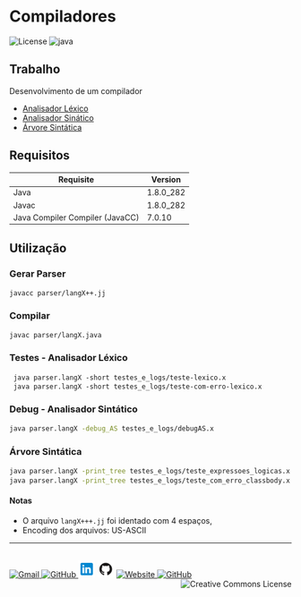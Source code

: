 # Compiladores
![License](https://img.shields.io/badge/Code%20License-MIT-blue.svg)
![java](https://img.shields.io/badge/UFSC-Compiladores-blue.svg)

## Trabalho
Desenvolvimento de um compilador
- [Analisador Léxico](trabalho_parte_01-analisador_lexico/)
- [Analisador Sinático](trabalho_parte_02-analisador_sintatico/)
- [Árvore Sintática](trabalho_parte_03-arvore_sintatica/)

## Requisitos
| Requisite                               | Version  |
|-----------------------------------------|----------|
| Java                                    | 1.8.0_282|
| Javac                                   | 1.8.0_282|
| Java Compiler Compiler (JavaCC)         | 7.0.10   |

## Utilização
### Gerar Parser 
```
javacc parser/langX++.jj
```

### Compilar
```
javac parser/langX.java
```

### Testes - Analisador Léxico
```
 java parser.langX -short testes_e_logs/teste-lexico.x
 java parser.langX -short testes_e_logs/teste-com-erro-lexico.x
```

### Debug - Analisador Sintático
```bash
java parser.langX -debug_AS testes_e_logs/debugAS.x
```

### Árvore Sintática
```bash
java parser.langX -print_tree testes_e_logs/teste_expressoes_logicas.x
java parser.langX -print_tree testes_e_logs/teste_com_erro_classbody.x
```

#### Notas
- O arquivo `langX+++.jj` foi identado com 4 espaços,
- Encoding dos arquivos: US-ASCII

---

<p  align="left">
<br/>
<a href="mailto:brunocampos01@gmail.com" target="_blank"><img src="https://github.com/brunocampos01/devops/blob/master/images/email.png" alt="Gmail" width="30">
</a>
<a href="https://stackoverflow.com/users/8329698/bruno-campos" target="_blank"><img src="https://github.com/brunocampos01/devops/blob/master/images/stackoverflow.png" alt="GitHub" width="30">
</a>
<a href="https://www.linkedin.com/in/brunocampos01" target="_blank"><img src="https://github.com/brunocampos01/devops/blob/master/images/linkedin.png" alt="LinkedIn" width="30"></a>
<a href="https://github.com/brunocampos01" target="_blank"><img src="https://github.com/brunocampos01/devops/blob/master/images/github.png" alt="GitHub" width="30"></a>
<a href="https://brunocampos01.netlify.app/" target="_blank"><img src="https://github.com/brunocampos01/devops/blob/master/images/blog.png" alt="Website" width="30">
</a>
<a href="https://medium.com/@brunocampos01" target="_blank"><img src="https://github.com/brunocampos01/devops/blob/master/images/medium.png" alt="GitHub" width="30">
</a>
<a rel="license" href="http://creativecommons.org/licenses/by-sa/4.0/"><img alt="Creative Commons License" style="border-width:0" src="https://i.creativecommons.org/l/by-sa/4.0/88x31.png",  align="right" /></a><br/>
</p>
